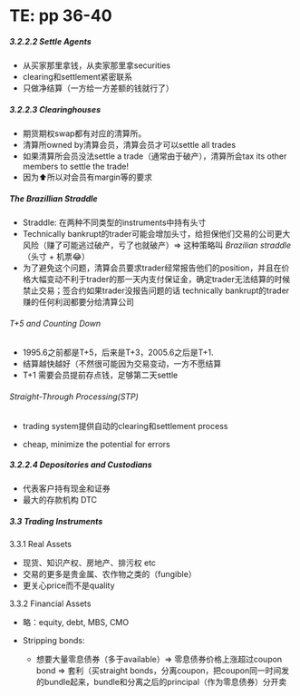 # TE: pp 36-40

##### 3.2.2.2 Settle Agents

- 从买家那里拿钱，从卖家那里拿securities
- clearing和settlement紧密联系
- 只做净结算（一方给一方差额的钱就行了）

##### 3.2.2.3 Clearinghouses

- 期货期权swap都有对应的清算所。
- 清算所owned by清算会员，清算会员才可以settle all trades
- 如果清算所会员没法settle a trade（通常由于破产），清算所会tax its other members to settle the trade!
- 因为⬆️所以对会员有margin等的要求

##### The Brazillian Straddle

- Straddle: 在两种不同类型的instruments中持有头寸
- Technically bankrupt的trader可能会增加头寸，给担保他们交易的公司更大风险（赚了可能逃过破产，亏了也就破产）=> 这种策略叫 *Brazilian straddle* （头寸 + 机票😂）
- 为了避免这个问题，清算会员要求trader经常报告他们的position，并且在价格大幅变动不利于trader的那一天内支付保证金，确定trader无法结算的时候禁止交易；签合约如果trader没报告问题的话 technically bankrupt的trader赚的任何利润都要分给清算公司

###### T+5 and Counting Down

- 1995.6之前都是T+5，后来是T+3，2005.6之后是T+1.
- 结算越快越好（不然很可能因为交易变动，一方不愿结算
- T+1 需要会员提前存点钱，足够第二天settle

###### Straight-Through Processing(STP)

- trading system提供自动的clearing和settlement process

- cheap, minimize the potential for errors

##### 3.2.2.4 Depositories and Custodians

- 代表客户持有现金和证券
- 最大的存款机构 DTC

##### 3.3 Trading Instruments

3.3.1 Real Assets

- 现货、知识产权、房地产、排污权 etc
- 交易的更多是贵金属、农作物之类的（fungible）
- 更关心price而不是quality

3.3.2 Financial Assets

- 略：equity, debt, MBS, CMO

- Stripping bonds:
    - 想要大量零息债券（多于available）=> 零息债券价格上涨超过coupon bond => 套利（买straight bonds，分离coupon，把coupon同一时间发的bundle起来，bundle和分离之后的principal（作为零息债券）分开卖
